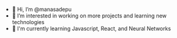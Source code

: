 - 👋 Hi, I’m @manasadepu
- 👀 I’m interested in working on more projects and learning new technologies
- 🌱 I'm currently learning Javascript, React, and Neural Networks

<!---
manasadepu/manasadepu is a ✨ special ✨ repository because its `README.md` (this file) appears on your GitHub profile.
You can click the Preview link to take a look at your changes.
--->
